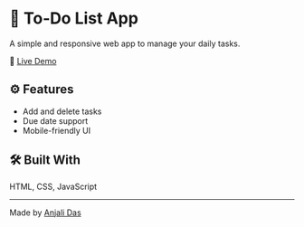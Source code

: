 # 📝 To‑Do List App

A simple and responsive web app to manage your daily tasks.

🔗 [Live Demo](https://to-do-511.netlify.app)

## ⚙️ Features
- Add and delete tasks
- Due date support
- Mobile-friendly UI

## 🛠 Built With
HTML, CSS, JavaScript

---

Made by [Anjali Das](https://github.com/anjali511)
